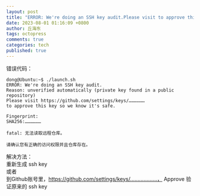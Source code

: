 ```yaml
---
layout: post
title: "ERROR: We're doing an SSH key audit.Please visit to approve this key so we know it's safe."
date: 2023-08-01 01:16:09 +0800
author: 丘海东 
tags: octopress
comments: true
categories: tech
published: true
---
```

错误代码：  

	dong@Ubuntu:~$ ./launch.sh 
	ERROR: We're doing an SSH key audit.
	Reason: unverified automatically (private key found in a public repository)
	Please visit https://github.com/settings/keys/………………
	to approve this key so we know it's safe.
	
	Fingerprint:
	SHA256:………………
	
	fatal: 无法读取远程仓库。

	请确认您有正确的访问权限并且仓库存在。

解决方法：  
重新生成 ssh key  
或者  
到Github账号里，https://github.com/settings/keys/………………， Approve 验证原来的 ssh key




